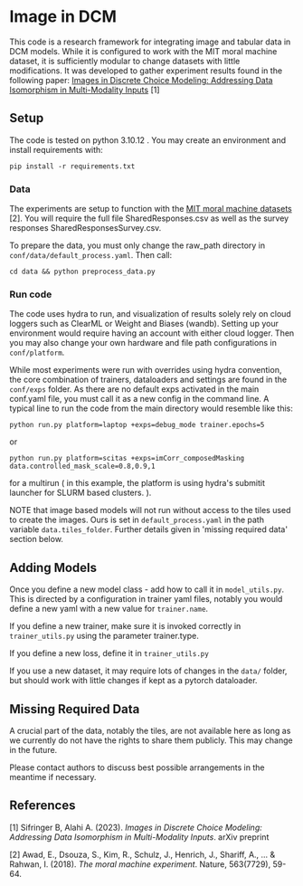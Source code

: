 # Image in DCM
This code is a research framework for integrating image and tabular data in DCM models. While it is configured to work with the MIT moral machine dataset, it is sufficiently modular to change datasets with little modifications. It was developed to gather experiment results found in the following paper: [Images in Discrete Choice Modeling: Addressing Data Isomorphism in Multi-Modality Inputs]() [1]

## Setup
The code is tested on python 3.10.12 . 
You may create an environment and install requirements with:

```pip install -r requirements.txt```

### Data
The experiments are setup to function with the [MIT moral machine datasets](https://osf.io/3hvt2/) [2]. You will require the full file SharedResponses.csv as well as the survey responses SharedResponsesSurvey.csv. 

To prepare the data, you must only change the raw_path directory in ```conf/data/default_process.yaml```. Then call:

```cd data && python preprocess_data.py ```

### Run code
The code uses hydra to run, and visualization of results solely rely on cloud loggers such as ClearML or Weight and Biases (wandb). Setting up your environment would require having an account with either cloud logger. Then you may also change your own hardware and file path configurations in ```conf/platform```. 

While most experiments were run with overrides using hydra convention, the core combination of trainers, dataloaders and settings are found in the ```conf/exps``` folder. As there are no default exps activated in the main conf.yaml file, you must call it as a new config in the command line.
A typical line to run the code from the main directory would resemble like this: 

```python run.py platform=laptop +exps=debug_mode trainer.epochs=5```

or

```python run.py platform=scitas +exps=imCorr_composedMasking data.controlled_mask_scale=0.8,0.9,1```

for a multirun ( in this example, the platform is using hydra's submitit launcher for SLURM based clusters. ).

NOTE that image based models will not run without access to the tiles used to create the images. Ours is set in ```default_process.yaml``` in the path variable ```data.tiles_folder```. Further details given in 'missing required data' section below.  


## Adding Models

Once you define a new model class - add how to call it in ```model_utils.py```. This is directed by a configuration in trainer yaml files, notably you would define a new yaml with a new value for ```trainer.name```.

If you define a new trainer, make sure it is invoked correctly in ```trainer_utils.py``` using the parameter trainer.type.

If you define a new loss, define it in ```trainer_utils.py```

If you use a new dataset, it may require lots of changes in the ```data/``` folder, but should work with little changes if kept as a pytorch dataloader. 

## Missing Required Data
A crucial part of the data, notably the tiles, are not available here as long as we currently do not have the rights to share them publicly. This may change in the future. 

Please contact authors to discuss best possible arrangements in the meantime if necessary.  

## References

[1] Sifringer B, Alahi A. (2023). *Images in Discrete Choice Modeling: Addressing Data Isomorphism in Multi-Modality Inputs*. arXiv preprint

[2] Awad, E., Dsouza, S., Kim, R., Schulz, J., Henrich, J., Shariff, A., ... & Rahwan, I. (2018). *The moral machine experiment*. Nature, 563(7729), 59-64.